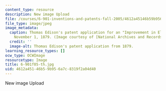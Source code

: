 ```yaml
---
content_type: resource
description: New image Upload
file: /courses/6-901-inventions-and-patents-fall-2005/4612a45146b59b956a7c8319f2a04d40_6-901f05-th.jpg
file_type: image/jpeg
image_metadata:
  caption: Thomas Edison's patent application for an "Improvement in Electric Lamps,"
    November 1, 1879. (Image courtesy of [National Archives and Records Administration](http://www.archives.gov/).)
  credit: ''
  image-alt: Thomas Edison's patent application from 1879.
learning_resource_types: []
ocw_type: OCWImage
resourcetype: Image
title: 6-901f05-th.jpg
uid: 4612a451-46b5-9b95-6a7c-8319f2a04d40
---
```

New image Upload

